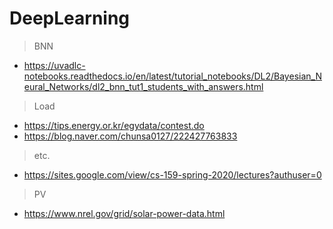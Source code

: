 # DeepLearning

> BNN
- https://uvadlc-notebooks.readthedocs.io/en/latest/tutorial_notebooks/DL2/Bayesian_Neural_Networks/dl2_bnn_tut1_students_with_answers.html

> Load
- https://tips.energy.or.kr/egydata/contest.do
- https://blog.naver.com/chunsa0127/222427763833

> etc.
- https://sites.google.com/view/cs-159-spring-2020/lectures?authuser=0

> PV
- https://www.nrel.gov/grid/solar-power-data.html
